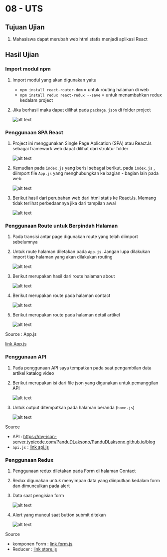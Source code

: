 # 08 - UTS

## Tujuan Ujian

1. Mahasiswa dapat merubah web html statis menjadi aplikasi React

## Hasil Ujian

### Import modul npm
1. Import modul yang akan digunakan yaitu 
    - `npm install react-router-dom` = untuk routing halaman di web
    - `npm install redux react-redux --save` = untuk menambahkan redux kedalam project

2. Jika berhasil maka dapat dilihat pada `package.json` di folder project

    ![alt text](img/1.png)

### Penggunaan SPA React
1. Project ini menggunakan Single Page Aplication (SPA) atau ReactJs sebagai framework web dapat dilihat dari struktur folder
    
    ![alt text](img/2.png)

2. Kemudian pada `index.js` yang berisi sebagai berikut. pada `index.js` , diimport file `App.js` yang menghubungkan ke bagian - bagian lain pada web

    ![alt text](img/3.png)

3. Berikut hasil dari perubahan web dari html statis ke ReactJs. Memang tidak terlihat perbedaannya jika dari tampilan awal

    ![alt text](img/4.png)

### Penggunaan Route untuk Berpindah Halaman
1. Pada transisi antar page digunakan route yang telah diimport sebelumnya
2. Untuk route halaman diletakan pada `App.js`. Jangan lupa dilakukan import tiap halaman yang akan dilakukan routing

    ![alt text](img/5.png)

3. Berikut merupakan hasil dari route halaman about

    ![alt text](img/6.png)

4. Berikut merupakan route pada halaman contact

    ![alt text](img/7.png)

5. Berikut merupakan route pada halaman detail artikel

    ![alt text](img/8.png)

Source : App.js

[link App.js](../../src/08_UTS/video-catalog-pandu/src/App.js)<br>

### Penggunaan API
1. Pada penggunaan API saya tempatkan pada saat pengambilan data artikel katalog video
2. Berikut merupakan isi dari file json yang digunakan untuk pemanggilan API
    
    ![alt text](img/9.png)

3. Untuk output ditempatkan pada halaman beranda (`home.js`)

    ![alt text](img/10.png)

Source 
- API : https://my-json-server.typicode.com/PanduDLaksono/PanduDLaksono.github.io/blog<br>
- `api.js` : [link api.js](../../src/08_UTS/video-catalog-pandu/src/services/API/api.js)<br>

### Penggunaan Redux

1. Penggunaan redux diletakan pada Form di halaman Contact
2. Redux digunakan untuk menyimpan data yang diinputkan kedalam form dan dimunculkan pada alert 
3. Data saat pengisian form

    ![alt text](img/11.png)

4. Alert yang muncul saat button submit ditekan


    ![alt text](img/12.png)

Source 
- komponen Form : [link form.js](../../src/08_UTS/video-catalog-pandu/src/components/Form/form.js)<br>
- Reducer : [link store.js](../../src/08_UTS/video-catalog-pandu/src/store/Reduce/store.js)<br>